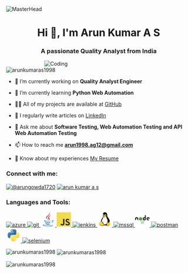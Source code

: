 ![MasterHead](https://www.shutterstock.com/image-vector/software-testing-banner-web-icon-260nw-2219991321.jpg)
<h1 align="center">Hi 👋, I'm Arun Kumar A S</h1>
<h3 align="center">A passionate Quality Analyst from India</h3>
<img align="right" alt="Coding" width="400" src="https://media.tenor.com/IieZUsqoYCwAAAAM/developer.gif">

<p align="left"> <img src="https://komarev.com/ghpvc/?username=arunkumaras1998&label=Profile%20views&color=0e75b6&style=flat" alt="arunkumaras1998" /> </p>

- 🔭 I’m currently working on **Quality Analyst Engineer**

- 🌱 I’m currently learning **Python Web Automation**

- 👨‍💻 All of my projects are available at [GitHub](https://github.com/arunkumaras1998)

- 📝 I regularly write articles on [LinkedIn](https://www.linkedin.com/in/arun-kumar-a-s/)

- 💬 Ask me about **Software Testing, Web Automation Testing and API Web Automation Testing**

- 📫 How to reach me **arun1998.ag12@gmail.com**

- 📄 Know about my experiences [My Resume](https://drive.google.com/file/d/1GV203p33H_QZlbnIsLuuiGjob4hD28CR/view?usp=sharing)

<h3 align="left">Connect with me:</h3>
<p align="left">
<a href="https://twitter.com/@arungowda1720" target="blank"><img align="center" src="https://raw.githubusercontent.com/rahuldkjain/github-profile-readme-generator/master/src/images/icons/Social/twitter.svg" alt="@arungowda1720" height="30" width="40" /></a>
<a href="https://linkedin.com/in/arun kumar a s" target="blank"><img align="center" src="https://raw.githubusercontent.com/rahuldkjain/github-profile-readme-generator/master/src/images/icons/Social/linked-in-alt.svg" alt="arun kumar a s" height="30" width="40" /></a>
</p>

<h3 align="left">Languages and Tools:</h3>
<p align="left"> <a href="https://azure.microsoft.com/en-in/" target="_blank" rel="noreferrer"> <img src="https://www.vectorlogo.zone/logos/microsoft_azure/microsoft_azure-icon.svg" alt="azure" width="40" height="40"/> </a> <a href="https://git-scm.com/" target="_blank" rel="noreferrer"> <img src="https://www.vectorlogo.zone/logos/git-scm/git-scm-icon.svg" alt="git" width="40" height="40"/> </a> <a href="https://www.java.com" target="_blank" rel="noreferrer"> <img src="https://raw.githubusercontent.com/devicons/devicon/master/icons/java/java-original.svg" alt="java" width="40" height="40"/> </a> <a href="https://developer.mozilla.org/en-US/docs/Web/JavaScript" target="_blank" rel="noreferrer"> <img src="https://raw.githubusercontent.com/devicons/devicon/master/icons/javascript/javascript-original.svg" alt="javascript" width="40" height="40"/> </a> <a href="https://www.jenkins.io" target="_blank" rel="noreferrer"> <img src="https://www.vectorlogo.zone/logos/jenkins/jenkins-icon.svg" alt="jenkins" width="40" height="40"/> </a> <a href="https://www.linux.org/" target="_blank" rel="noreferrer"> <img src="https://raw.githubusercontent.com/devicons/devicon/master/icons/linux/linux-original.svg" alt="linux" width="40" height="40"/> </a> <a href="https://www.microsoft.com/en-us/sql-server" target="_blank" rel="noreferrer"> <img src="https://www.svgrepo.com/show/303229/microsoft-sql-server-logo.svg" alt="mssql" width="40" height="40"/> </a> <a href="https://nodejs.org" target="_blank" rel="noreferrer"> <img src="https://raw.githubusercontent.com/devicons/devicon/master/icons/nodejs/nodejs-original-wordmark.svg" alt="nodejs" width="40" height="40"/> </a> <a href="https://postman.com" target="_blank" rel="noreferrer"> <img src="https://www.vectorlogo.zone/logos/getpostman/getpostman-icon.svg" alt="postman" width="40" height="40"/> </a> <a href="https://www.python.org" target="_blank" rel="noreferrer"> <img src="https://raw.githubusercontent.com/devicons/devicon/master/icons/python/python-original.svg" alt="python" width="40" height="40"/> </a> <a href="https://www.selenium.dev" target="_blank" rel="noreferrer"> <img src="https://raw.githubusercontent.com/detain/svg-logos/780f25886640cef088af994181646db2f6b1a3f8/svg/selenium-logo.svg" alt="selenium" width="40" height="40"/> </a> </p>

<p><img align="left" src="https://github-readme-stats.vercel.app/api/top-langs?username=arunkumaras1998&show_icons=true&locale=en&layout=compact" alt="arunkumaras1998" /></p>

<p>&nbsp;<img align="center" src="https://github-readme-stats.vercel.app/api?username=arunkumaras1998&show_icons=true&locale=en" alt="arunkumaras1998" /></p>

<p><img align="center" src="https://github-readme-streak-stats.herokuapp.com/?user=arunkumaras1998&" alt="arunkumaras1998" /></p>
